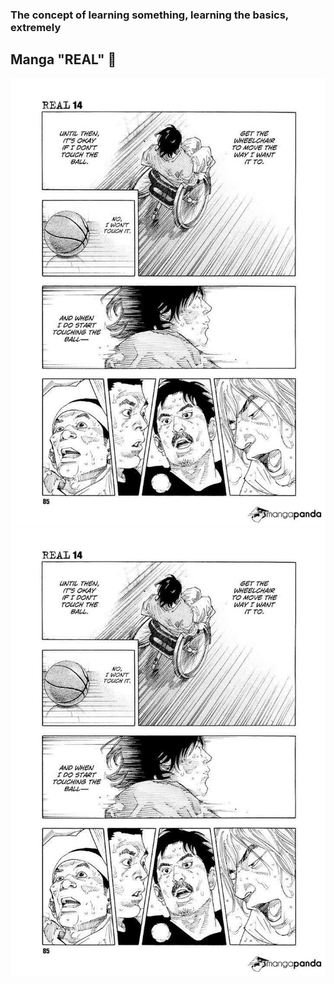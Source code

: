 ### The concept of learning something, learning the basics, extremely

## Manga "REAL" 🥬

![REAL](/assets/manga-real-chapter-81-p21.jpg)
![REAL](/assets/manga-real-chapter-81-p21.jpg)

